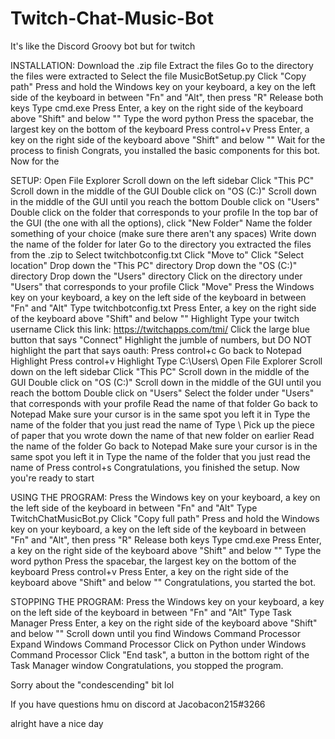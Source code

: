 # Twitch-Chat-Music-Bot
It's like the Discord Groovy bot but for twitch


INSTALLATION:
  Download the .zip file
  Extract the files
  Go to the directory the files were extracted to
  Select the file MusicBotSetup.py
  Click "Copy path"
  Press and hold the Windows key on your keyboard, a key on the left side of the keyboard in between "Fn" and "Alt", then press "R"
  Release both keys
  Type cmd.exe
  Press Enter, a key on the right side of the keyboard above "Shift" and below "\"
  Type the word python
  Press the spacebar, the largest key on the bottom of the keyboard
  Press control+v
  Press Enter, a key on the right side of the keyboard above "Shift" and below "\"
  Wait for the process to finish
  Congrats, you installed the basic components for this bot. Now for the
  
 SETUP:
  Open File Explorer
  Scroll down on the left sidebar
  Click "This PC"
  Scroll down in the middle of the GUI
  Double click on "OS (C:)"
  Scroll down in the middle of the GUI until you reach the bottom
  Double click on "Users"
  Double click on the folder that corresponds to your profile
  In the top bar of the GUI (the one with all the options), click "New Folder"
  Name the folder something of your choice (make sure there aren't any spaces)
  Write down the name of the folder for later
  Go to the directory you extracted the files from the .zip to
  Select twitchbotconfig.txt
  Click "Move to"
  Click "Select location"
  Drop down the "This PC" directory
  Drop down the "OS (C:)" directory
  Drop down the "Users" directory 
  Click on the directory under "Users" that corresponds to your profile
  Click "Move"
  Press the Windows key on your keyboard, a key on the left side of the keyboard in between "Fn" and "Alt"
  Type twitchbotconfig.txt
  Press Enter, a key on the right side of the keyboard above "Shift" and below "\"
  Highlight <your username here>
  Type your twitch username
  Click this link: https://twitchapps.com/tmi/
  Click the large blue button that says "Connect"
  Highlight the jumble of numbers, but DO NOT highlight the part that says oauth:
  Press control+c
  Go back to Notepad
  Highlight <oauth code>
  Press control+v
  Highlight <music directory here>
  Type C:\\Users\\
  Open File Explorer
  Scroll down on the left sidebar
  Click "This PC"
  Scroll down in the middle of the GUI
  Double click on "OS (C:)"
  Scroll down in the middle of the GUI until you reach the bottom
  Double click on "Users"
  Select the folder under "Users" that corresponds with your profile
  Read the name of that folder
  Go back to Notepad
  Make sure your cursor is in the same spot you left it in
  Type the name of the folder that you just read the name of
  Type \\
  Pick up the piece of paper that you wrote down the name of that new folder on earlier
  Read the name of the folder
  Go back to Notepad
  Make sure your cursor is in the same spot you left it in
  Type the name of the folder that you just read the name of
  Press control+s
  Congratulations, you finished the setup. Now you're ready to start
  
USING THE PROGRAM:
  Press the Windows key on your keyboard, a key on the left side of the keyboard in between "Fn" and "Alt"
  Type TwitchChatMusicBot.py
  Click "Copy full path"
  Press and hold the Windows key on your keyboard, a key on the left side of the keyboard in between "Fn" and "Alt", then press "R"
  Release both keys
  Type cmd.exe
  Press Enter, a key on the right side of the keyboard above "Shift" and below "\"
  Type the word python
  Press the spacebar, the largest key on the bottom of the keyboard
  Press control+v
  Press Enter, a key on the right side of the keyboard above "Shift" and below "\" 
  Congratulations, you started the bot.
  
 STOPPING THE PROGRAM:
  Press the Windows key on your keyboard, a key on the left side of the keyboard in between "Fn" and "Alt"
  Type Task Manager
  Press Enter, a key on the right side of the keyboard above "Shift" and below "\"
  Scroll down until you find Windows Command Processor
  Expand Windows Command Processor
  Click on Python under Windows Command Processor
  Click "End task", a button in the bottom right of the Task Manager window
  Congratulations, you stopped the program.
  
  
  
 Sorry about the "condescending" bit lol
 
 If you have questions hmu on discord at Jacobacon215#3266
 
 alright have a nice day
